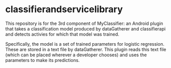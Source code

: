 # classifierandservicelibrary
This repository is for the 3rd component of MyClassifier: an Android plugin that takes a classification model produced by dataGatherer and
classifierapi and detects activies for which that model was trained. 

Specifically, the model is a set of trained parameters for logistic regression. These are stored in a text file by dataGatherer. This plugin
reads this text file (which can be placed wherever a developer chooses) and uses the parameters to make its predictions. 
